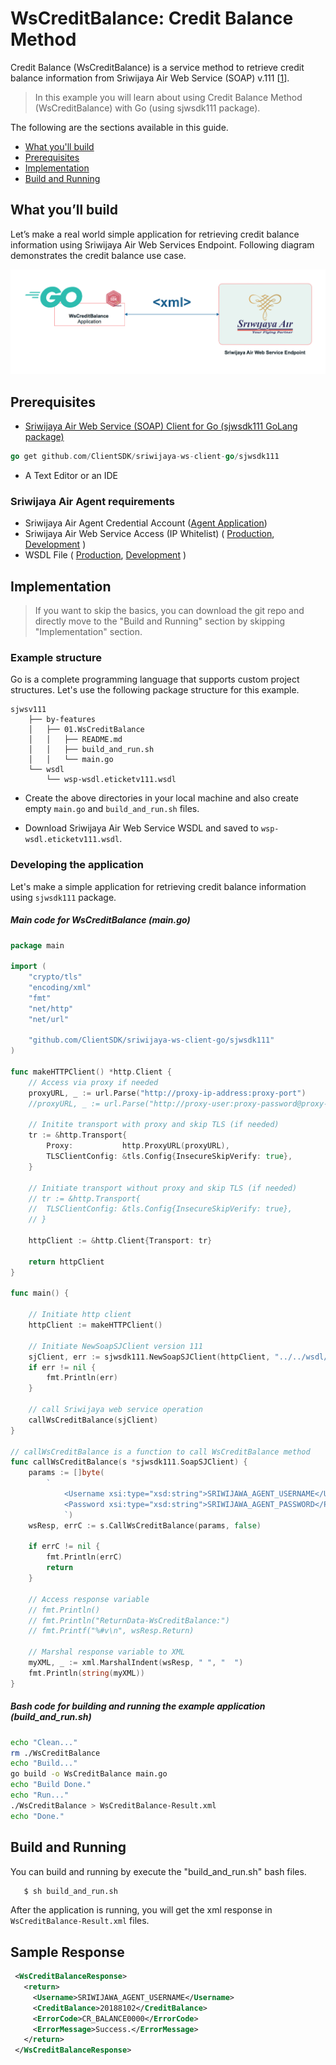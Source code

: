 # WsCreditBalance: Credit Balance Method

Credit Balance (WsCreditBalance) is a service method to retrieve credit balance information from Sriwijaya Air Web Service (SOAP) v.111 [[1](https://wsp.sriwijayaair.co.id:11443/wsdl.eticketv111/index.php)].

> In this example you will learn about using  Credit Balance Method (WsCreditBalance) with Go (using sjwsdk111 package). 

The following are the sections available in this guide.

- [What you'll build](#what-youll-build)
- [Prerequisites](#prerequisites)
- [Implementation](#implementation)
- [Build and Running](#build-and-running)

## What you’ll build
Let’s make a real world simple application for retrieving credit balance information using Sriwijaya Air Web Services Endpoint. Following diagram demonstrates the credit balance use case.

![Credit Balance Diagram](images/07.WsCreditBalance-2.png "Credit Balance Diagram")


## Prerequisites

- [Sriwijaya Air Web Service (SOAP) Client for Go (sjwsdk111 GoLang package) ](https://github.com/ClientSDK/sriwijaya-ws-client-go)

```Go
go get github.com/ClientSDK/sriwijaya-ws-client-go/sjwsdk111
```

- A Text Editor or an IDE

### Sriwijaya Air Agent requirements
- Sriwijaya Air Agent Credential Account ([Agent Application](https://agent.sriwijayaair.co.id/SJ-Eticket/login.php?action=in))
- Sriwijaya Air Web Service Access (IP Whitelist) ( [Production](https://wsp.sriwijayaair.co.id:11443/wsdl.eticketv111/index.php), [Development](https://wsx.sriwijayaair.co.id:11443/wsdl.eticketv111/index.php) )
- WSDL File ( [Production](https://wsp.sriwijayaair.co.id:11443/wsdl.eticketv111/index.php?wsdl), [Development](https://wsx.sriwijayaair.co.id:11443/wsdl.eticketv111/index.php?wsdl) )

## Implementation

> If you want to skip the basics, you can download the git repo and directly move to the "Build and Running" section by skipping  "Implementation" section.

### Example structure

Go is a complete programming language that supports custom project structures. Let's use the following package structure for this example.

```
sjwsv111
    ├── by-features
    │   ├── 01.WsCreditBalance
    │   │   ├── README.md
    │   │   ├── build_and_run.sh
    │   │   └── main.go
    └── wsdl
        └── wsp-wsdl.eticketv111.wsdl
```

- Create the above directories in your local machine and also create empty `main.go` and `build_and_run.sh` files.

- Download Sriwijaya Air Web Service WSDL and saved to `wsp-wsdl.eticketv111.wsdl`.


### Developing the application

Let's make a simple application for retrieving credit balance information using `sjwsdk111` package. 

##### Main code for WsCreditBalance (main.go)
```go
package main

import (
	"crypto/tls"
	"encoding/xml"
	"fmt"
	"net/http"
	"net/url"

	"github.com/ClientSDK/sriwijaya-ws-client-go/sjwsdk111"
)

func makeHTTPClient() *http.Client {
	// Access via proxy if needed
	proxyURL, _ := url.Parse("http://proxy-ip-address:proxy-port")
	//proxyURL, _ := url.Parse("http://proxy-user:proxy-password@proxy-ip-address:proxy-port")

	// Initite transport with proxy and skip TLS (if needed)
	tr := &http.Transport{
		Proxy:           http.ProxyURL(proxyURL),
		TLSClientConfig: &tls.Config{InsecureSkipVerify: true},
	}

	// Initiate transport without proxy and skip TLS (if needed)
	// tr := &http.Transport{
	// 	TLSClientConfig: &tls.Config{InsecureSkipVerify: true},
	// }

	httpClient := &http.Client{Transport: tr}

	return httpClient
}

func main() {

	// Initiate http client
	httpClient := makeHTTPClient()

	// Initiate NewSoapSJClient version 111
	sjClient, err := sjwsdk111.NewSoapSJClient(httpClient, "../../wsdl/wsp-wsdl.eticketv111.wsdl", "file")
	if err != nil {
		fmt.Println(err)
	}

	// call Sriwijaya web service operation
	callWsCreditBalance(sjClient)
}

// callWsCreditBalance is a function to call WsCreditBalance method
func callWsCreditBalance(s *sjwsdk111.SoapSJClient) {
	params := []byte(
		`
			<Username xsi:type="xsd:string">SRIWIJAWA_AGENT_USERNAME</Username>
			<Password xsi:type="xsd:string">SRIWIJAWA_AGENT_PASSWORD</Password>
			`)
	wsResp, errC := s.CallWsCreditBalance(params, false)

	if errC != nil {
		fmt.Println(errC)
		return
	}

	// Access response variable
	// fmt.Println()
	// fmt.Println("ReturnData-WsCreditBalance:")
	// fmt.Printf("%#v\n", wsResp.Return)

	// Marshal response variable to XML
	myXML, _ := xml.MarshalIndent(wsResp, " ", "  ")
	fmt.Println(string(myXML))
}

```

##### Bash code for building and running the example application (build_and_run.sh)
```bash
echo "Clean..."
rm ./WsCreditBalance
echo "Build..."
go build -o WsCreditBalance main.go 
echo "Build Done."
echo "Run..."
./WsCreditBalance > WsCreditBalance-Result.xml
echo "Done."

```


## Build and Running

You can build and running by execute the "build_and_run.sh" bash files. 

```bash
   $ sh build_and_run.sh 
```

After the application is running, you will get the xml response in `WsCreditBalance-Result.xml` files.

## Sample Response

```xml
 <WsCreditBalanceResponse>
   <return>
     <Username>SRIWIJAWA_AGENT_USERNAME</Username>
     <CreditBalance>20188102</CreditBalance>
     <ErrorCode>CR_BALANCE0000</ErrorCode>
     <ErrorMessage>Success.</ErrorMessage>
   </return>
 </WsCreditBalanceResponse>
```